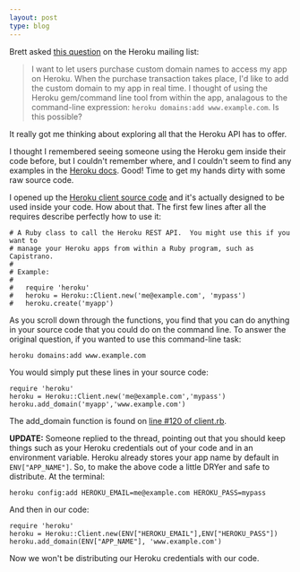 ```yaml
---
layout: post
type: blog
---
```

Brett asked [this question][q] on the Heroku mailing list:

  [q]: http://groups.google.com/group/heroku/t/1b012e631dd80e64

> I want to let users purchase custom domain names to access my app on Heroku.
When the purchase transaction takes place, I'd like to add the custom domain to
my app in real time.  I thought of using the Heroku gem/command line tool from
within the app, analagous to the command-line expression: `heroku domains:add
www.example.com`. Is this possible?

It really got me thinking about exploring all that the Heroku API has to offer.

I thought I remembered seeing someone using the Heroku gem inside their code
before, but I couldn't remember where, and I couldn't seem to find any examples
in the [Heroku docs][docs]. Good! Time to get my hands dirty with some raw
source code.

  [docs]: http://docs.heroku.com

I opened up the [Heroku client source code][client.rb] and it's actually designed
to be used inside your code. How about that. The first few lines after all the
requires describe perfectly how to use it:

    # A Ruby class to call the Heroku REST API.  You might use this if you want to
    # manage your Heroku apps from within a Ruby program, such as Capistrano.
    #
    # Example:
    #
    #   require 'heroku'
    #   heroku = Heroku::Client.new('me@example.com', 'mypass')
    #   heroku.create('myapp')

 [client.rb]: http://github.com/heroku/heroku/blob/master/lib/heroku/client.rb

As you scroll down through the functions, you find that you can do anything in
your source code that you could do on the command line. To answer the original
question, if you wanted to use this command-line task:

    heroku domains:add www.example.com

You would simply put these lines in your source code:

    require 'heroku'
    heroku = Heroku::Client.new('me@example.com','mypass')
    heroku.add_domain('myapp','www.example.com')

The add_domain function is found on [line #120 of client.rb][add_domain].

  [add_domain]: http://github.com/heroku/heroku/blob/master/lib/heroku/client.rb#L120

**UPDATE:** Someone replied to the thread, pointing out that you should keep
things such as your Heroku credentials out of your code and in an environment
variable. Heroku already stores your app name by default in `ENV["APP_NAME"]`.
So, to make the above code a little DRYer and safe to distribute. At the
terminal:

    heroku config:add HEROKU_EMAIL=me@example.com HEROKU_PASS=mypass

And then in our code:

    require 'heroku'
    heroku = Heroku::Client.new(ENV["HEROKU_EMAIL"],ENV["HEROKU_PASS"])
    heroku.add_domain(ENV["APP_NAME"], 'www.example.com')

Now we won't be distributing our Heroku credentials with our code.